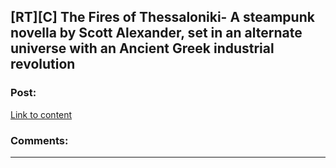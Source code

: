 ## [RT][C] The Fires of Thessaloniki- A steampunk novella by Scott Alexander, set in an alternate universe with an Ancient Greek industrial revolution

### Post:

[Link to content](https://mega.nz/file/SUUAFJgb#8MD7Conqr-KeKGd8rwiP7l_qjmyCUbcWslZUCWbJx_A)

### Comments:

---


